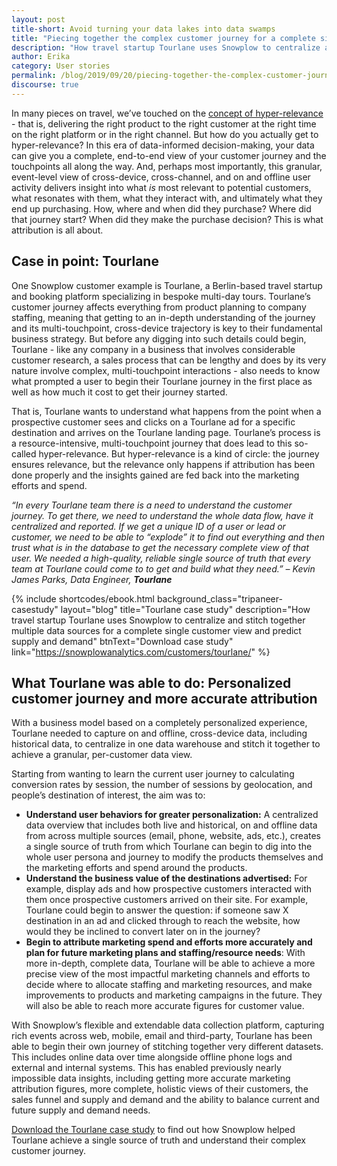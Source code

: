 ```yaml
---
layout: post
title-short: Avoid turning your data lakes into data swamps
title: "Piecing together the complex customer journey for a complete single customer view"
description: "How travel startup Tourlane uses Snowplow to centralize and stitch together multiple data sources"
author: Erika
category: User stories
permalink: /blog/2019/09/20/piecing-together-the-complex-customer-journey-for-a-complete-single-customer-view/
discourse: true
---
```


In many pieces on travel, we’ve touched on the [concept of hyper-relevance](https://snowplowanalytics.com/blog/2019/08/29/mapping-the-customer-journey-with-complete-picture-data/) - that is, delivering the right product to the right customer at the right time on the right platform or in the right channel. But how do you actually get to hyper-relevance? In this era of data-informed decision-making, your data can give you a complete, end-to-end view of your customer journey and the touchpoints all along the way. And, perhaps most importantly, this granular, event-level view of cross-device, cross-channel, and on and offline user activity delivers insight into what _is_ most relevant to potential customers, what resonates with them, what they interact with, and ultimately what they end up purchasing. How, where and when did they purchase? Where did that journey start? When did they make the purchase decision? This is what attribution is all about. 


## Case in point: Tourlane

One Snowplow customer example is Tourlane, a Berlin-based travel startup and booking platform specializing in bespoke multi-day tours. Tourlane’s customer journey affects everything from product planning to company staffing, meaning that getting to an in-depth understanding of the journey and its multi-touchpoint, cross-device trajectory is key to their fundamental business strategy. But before any digging into such details could begin, Tourlane - like any company in a business that involves considerable customer research, a sales process that can be lengthy and  does by its very nature involve complex, multi-touchpoint interactions - also needs to know what prompted a user to begin their Tourlane journey in the first place as well as how much it cost to get their journey started. 

That is, Tourlane wants to understand what happens from the point when a prospective customer sees and clicks on a Tourlane ad for a specific destination and arrives on the Tourlane landing page. Tourlane’s process is a resource-intensive, multi-touchpoint journey that does lead to this so-called hyper-relevance. But hyper-relevance is a kind of circle: the journey ensures relevance, but the relevance only happens if attribution has been done properly and the insights gained are fed back into the marketing efforts and spend.

_“In every Tourlane team there is a need to understand the customer journey. To get there, we need to understand the whole data flow, have it centralized and reported. If we get a unique ID of a user or lead or customer, we need to be able to “explode” it to find out everything and then trust what is in the database to get the necessary complete view of that user. We needed a high-quality, reliable single source of truth that every team at Tourlane could come to to get and build what they need.”  –_ _Kevin James Parks, Data Engineer, **Tourlane**_

 {% include shortcodes/ebook.html background_class="tripaneer-casestudy" layout="blog" title="Tourlane case study" description="How travel startup Tourlane uses Snowplow to centralize and stitch together multiple data sources for a complete single customer view and predict supply and demand" btnText="Download case study" link="https://snowplowanalytics.com/customers/tourlane/" %}


## What Tourlane was able to do: Personalized customer journey and more accurate attribution

 

With a business model based on a completely personalized experience, Tourlane needed to capture on and offline, cross-device data, including historical data, to centralize in one data warehouse and stitch it together to achieve a granular, per-customer data view. 

Starting from wanting to learn the current user journey to calculating conversion rates by session, the number of sessions by geolocation, and people’s destination of interest, the aim was to: 



*   **Understand user behaviors for greater personalization:** A centralized data overview that includes both live and historical, on and offline data from across multiple sources (email, phone, website, ads, etc.), creates a single source of truth from which Tourlane can begin to dig into the whole user persona and journey to modify the products themselves and the marketing efforts and spend around the products.
*   **Understand the business value of the destinations advertised:** For example, display ads and how prospective customers interacted with them once prospective customers arrived on their site. For example, Tourlane could begin to answer the question: if someone saw X destination in an ad and clicked through to reach the website, how would they be inclined to convert later on in the journey? 
*   **Begin to attribute marketing spend and efforts more accurately and plan for future marketing plans and staffing/resource needs**: With more in-depth, complete data, Tourlane will be able to achieve a more precise view of the most impactful marketing channels and efforts to decide where to allocate staffing and marketing resources, and make improvements to products and marketing campaigns in the future. They will also be able to reach more accurate figures for customer value.

With Snowplow’s flexible and extendable data collection platform, capturing rich events across web, mobile, email and third-party, Tourlane has been able to begin their own journey of stitching together very different datasets. This includes online data over time alongside offline phone logs and external and internal systems. This has enabled previously nearly impossible data insights, including getting more accurate marketing attribution figures, more complete, holistic views of their customers, the sales funnel and supply and demand and the ability to balance current and future supply and demand needs.

[Download the Tourlane case study](https://snowplowanalytics.com/customers/tourlane/) to find out how Snowplow helped Tourlane achieve a single source of truth and understand their complex customer journey.
